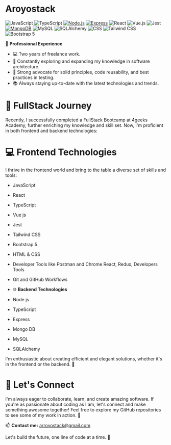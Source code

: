 # Aroyostack
![JavaScript](https://img.shields.io/badge/JavaScript-ES6-yellow?style=for-the-badge&logo=javascript)
![TypeScript](https://img.shields.io/badge/TypeScript-4.0.5-blue?style=for-the-badge&logo=typescript)
[![Node.js](https://img.shields.io/badge/Node.js-⬢-brightgreen)](https://nodejs.org/)
[![Express](https://img.shields.io/badge/Express-⬢-blue)](https://expressjs.com/)
![React](https://img.shields.io/badge/React-16.13.1-blue?style=for-the-badge&logo=react)
![Vue.js](https://img.shields.io/badge/Vue.js-3.0.0-green?style=for-the-badge&logo=vue.js)
![Jest](https://img.shields.io/badge/Jest-27.3.1-red?style=for-the-badge&logo=jest)
[![MongoDB](https://img.shields.io/badge/MongoDB-⬢-green)](https://www.mongodb.com/)
![MySQL](https://img.shields.io/badge/MySQL-8.0.25-blue?style=for-the-badge&logo=mysql)
![SQLAlchemy](https://img.shields.io/badge/SQLAlchemy-1.4.23-green?style=for-the-badge&logo=python)
![CSS](https://img.shields.io/badge/CSS3-#1572B6?style=for-the-badge&logo=css3)
![Tailwind CSS](https://img.shields.io/badge/Tailwind%20CSS-2.2.15-blue?style=for-the-badge&logo=tailwind-css)
![Bootstrap 5](https://img.shields.io/badge/Bootstrap%205-5.5.1-purple?style=for-the-badge&logo=bootstrap)

💼 **Professional Experience**

- 💻 Two years of freelance work.
- 🚀 Constantly exploring and expanding my knowledge in software architecture.
- 🧪 Strong advocate for solid principles, code reusability, and best practices in testing.
- 📚 Always staying up-to-date with the latest technologies and trends.

# **🚀 FullStack Journey**

Recently, I successfully completed a FullStack Bootcamp at 4geeks Academy, further enriching my knowledge and skill set. Now, I'm proficient in both frontend and backend technologies:

# **💻 Frontend Technologies**

I thrive in the frontend world and bring to the table a diverse set of skills and tools:

- JavaScript
- React
- TypeScript
- Vue js
- Jest
- Tailwind CSS
- Bootstrap 5
- HTML & CSS
- Developer Tools like Postman and Chrome React, Redux, Developers Tools
- Git and GitHub Workflows

- 🌐 **Backend Technologies**
- Node js
- TypeScript
- Express
- Mongo DB
- MySQL
- SQLAlchemy

I'm enthusiastic about creating efficient and elegant solutions, whether it's in the frontend or the backend. 🌟

# **🌟 Let's Connect**

I'm always eager to collaborate, learn, and create amazing software. If you're as passionate about coding as I am, let's connect and make something awesome together! Feel free to explore my GitHub repositories to see some of my work in action. 🚀

📫 **Contact me:** [a](mailto:YourEmail@example.com)rroyostack@gmail.com

Let's build the future, one line of code at a time. 🌠
